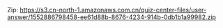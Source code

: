 Zip: https://s3.cn-north-1.amazonaws.com.cn/quiz-center-files/user-answer/1552886798458-ee61d88b-8676-4234-914b-0db1b1a99982.zip